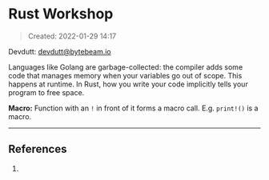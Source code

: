 # Rust Workshop
> Created: 2022-01-29 14:17

Devdutt: devdutt@bytebeam.io

Languages like Golang are garbage-collected: the compiler adds some code that manages memory when your variables go out of scope. This happens at runtime. In Rust, how you write your code implicitly tells your program to free space.

**Macro:** Function with an `!` in front of it forms a macro call. E.g. `print!()` is a macro.

----

## References
1. 